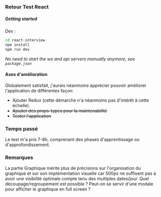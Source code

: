 ### Retour Test React

##### Getting started

Dev :
```bash
cd react-interview
npm install
npm run dev
```

*No need to start the ws and api servers manually anymore, see `package.json`*


#### Axes d'amélioration
Globalement satisfait, j'aurais néanmoins apprécier pouvoir améliorer l'application de différentes façon:
 - Ajouter Redux (cette démarche n'a néanmoins pas d'intérêt à cette échelle).
 - ~~Ajouter des props-types pour la maintenabilité~~
 - ~~Tester l'application~~

### Temps passé
Le test m'a pris 7-8h, comprenant des phases d'apprentissage ou d'approfondissement.

### Remarques
La partie Graphique mérite plus de précisions sur l'organisation du graphique et sur son implémentation visuelle car 500px ne suffisent pas à avoir une visibilité optimale compte tenu des multiples dates/jour. Quel découpage/regroupement est possible ? Peut-on se servir d'une modale pour afficher le graphique en full screen ?